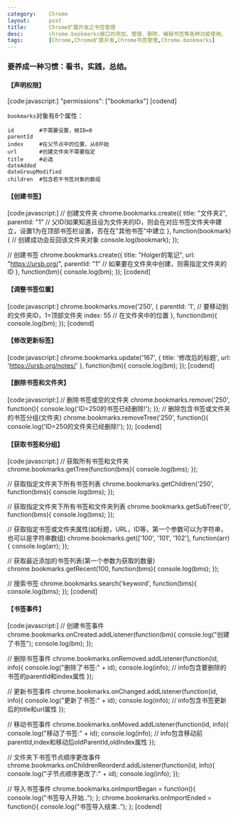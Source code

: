 ```yaml
---
category:    Chrome
layout:      post
title:       Chrome扩展开发之书签管理
desc:        chrome.bookmarks接口的添加、管理、删除、编辑书签等各种功能使用。
tags:        [Chrome,Chrome扩展开发,Chrome书签管理,Chrome.bookmarks]
---
```

### 要养成一种习惯：看书，实践，总结。   

#### 【声明权限】
[code:javascript:]
"permissions": ["bookmarks"]
[codend]

`bookmarks`对象有8个属性：    

    id        #不需要设置，根ID=0    
    parentId    
    index     #在父节点中的位置，从0开始  
    url       #创建文件夹不需要指定 
    title     #必选 
    dateAdded     
    dateGroupModified     
    children  #包含若干书签对象的数组    

#### 【创建书签】
[code:javascript:]
// 创建文件夹
chrome.bookmarks.create({
    title: "文件夹2",
    parentId: "1" // 父ID(如果知道且设为文件夹的ID，则会在对应书签文件夹中建立，设置1为在顶部书签栏设置，否在在"其他书签"中建立
}, function(bookmark){
    // 创建成功会反回该文件夹对象
    console.log(bookmark);
});
 
// 创建书签
chrome.bookmarks.create({
    title: "Holger的笔记",
    url: "https://ursb.org/",
    parentId: "1" // 如果要在文件夹中创建，则需指定文件夹的ID
}, function(bm){
    console.log(bm);
});
[codend]

#### 【调整书签位置】
[code:javascript:]
chrome.bookmarks.move('250', {
    parentId: '1',    // 要移动到的文件夹ID，1=顶部文件夹
    index: 55        // 在文件夹中的位置
}, function(bm){
    console.log(bm);
});
[codend]

#### 【修改更新标签】
[code:javascript:]
chrome.bookmarks.update('167', {
    title: '修改后的标题',
    url: 'https://ursb.org/notes/'
}, function(bm){
    console.log(bm);
});
[codend]

#### 【删除书签和文件夹】
[code:javascript:]
// 删除书签或空的文件夹
chrome.bookmarks.remove('250', function(){
    console.log('ID=250的书签已经删除!');
});
// 删除包含书签或文件夹的书签分组(文件夹)
chrome.bookmarks.removeTree('250', function(){
    console.log('ID=250的文件夹已经删除!');
});
[codend]

#### 【获取书签和分组】
[code:javascript:]
// 获取所有书签和文件夹
chrome.bookmarks.getTree(function(bms){
    console.log(bms);
});
 
// 获取指定文件夹下所有书签列表
chrome.bookmarks.getChildren('250', function(bms){
    console.log(bms);
});
 
// 获取指定文件夹下所有书签和文件夹列表
chrome.bookmarks.getSubTree('0', function(bms){
    console.log(bms);
});
 
// 获取指定书签或文件夹属性(如标题，URL，ID等，第一个参数可以为字符串，也可以是字符串数组)
chrome.bookmarks.get(['100', '101', '102'], function(arr){
    console.log(arr);
});
 
// 获取最近添加的书签列表(第一个参数为获取的数量)
chrome.bookmarks.getRecent(100, function(bms){
    console.log(bms);
});
 
// 搜索书签
chrome.bookmarks.search('keyword', function(bms){
    console.log(bms);
});
[codend]

#### 【书签事件】
[code:javascript:]
// 创建书签事件
chrome.bookmarks.onCreated.addListener(function(bm){
    console.log("创建了书签");
    console.log(bm);
});
 
// 删除书签事件
chrome.bookmarks.onRemoved.addListener(function(id, info){
    console.log("删除了书签:" + id);
    console.log(info);    // info包含要删除的书签的parentId和index属性
});
 
// 更新书签事件
chrome.bookmarks.onChanged.addListener(function(id, info){
    console.log("更新了书签:" + id);
    console.log(info);    // info包含书签更新后的title和url属性
});
 
// 移动书签事件
chrome.bookmarks.onMoved.addListener(function(id, info){
    console.log("移动了书签:" + id);
    console.log(info);    // info包含移动前parentId,index和移动后oldParentId,oldIndex属性
});
 
// 文件夹下书签节点顺序更改事件
chrome.bookmarks.onChildrenReorderd.addListener(function(id, info){
    console.log("子节点顺序更改了:" + id);
    console.log(info);
});
 
// 导入书签事件
chrome.bookmarks.onImportBegan = function(){
    console.log("书签导入开始..");
};
chrome.bookmarks.onImportEnded = function(){
    console.log("书签导入结束..");
};
[codend]